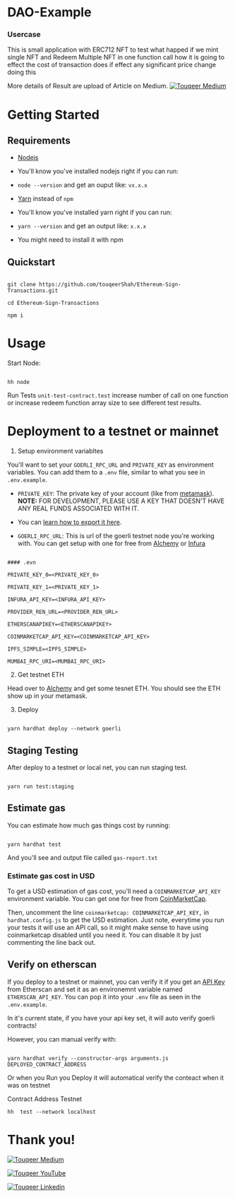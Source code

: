
# DAO-Example
  

### Usercase

  

This is small application with ERC712 NFT to test what happed if we mint single NFT and Redeem Multiple NFT in one function call how it is going to effect the cost of transaction does if effect any significant price change doing this 
 
 More details of Result are upload of Article on Medium.
 [![Touqeer Medium](https://img.shields.io/badge/Medium-000000?style=for-the-badge&logo=medium&logoColor=white)](https://medium.com/@touqeershah32/ethereum-sign-transactions-60b1cc5dea4a)
  
# Getting Started
 

## Requirements  

- [Nodejs](https://nodejs.org/en/)

- You'll know you've installed nodejs right if you can run:

-  `node --version` and get an ouput like: `vx.x.x`

- [Yarn](https://classic.yarnpkg.com/lang/en/docs/install/) instead of `npm`

- You'll know you've installed yarn right if you can run:

-  `yarn --version` and get an output like: `x.x.x`

- You might need to install it with npm


  

## Quickstart

  

```

git clone https://github.com/touqeerShah/Ethereum-Sign-Transactions.git

cd Ethereum-Sign-Transactions

npm i

```

  

# Usage

  

Start Node:

```

hh node

```

  Run Tests
  `unit-test-contract.test` increase number of call on one function or increase redeem function array size to see different test results.

  
  

# Deployment to a testnet or mainnet

  

1. Setup environment variabltes

  

You'll want to set your `GOERLI_RPC_URL` and `PRIVATE_KEY` as environment variables. You can add them to a `.env` file, similar to what you see in `.env.example`.

  

-  `PRIVATE_KEY`: The private key of your account (like from [metamask](https://metamask.io/)). **NOTE:** FOR DEVELOPMENT, PLEASE USE A KEY THAT DOESN'T HAVE ANY REAL FUNDS ASSOCIATED WITH IT.

- You can [learn how to export it here](https://metamask.zendesk.com/hc/en-us/articles/360015289632-How-to-Export-an-Account-Private-Key).

-  `GOERLI_RPC_URL`: This is url of the goerli testnet node you're working with. You can get setup with one for free from [Alchemy](https://alchemy.com/?a=673c802981) or [Infura](https://www.infura.io/)

  

```

#### .evn

PRIVATE_KEY_0=<PRIVATE_KEY_0>

PRIVATE_KEY_1=<PRIVATE_KEY_1>

INFURA_API_KEY=<INFURA_API_KEY>

PROVIDER_REN_URL=<PROVIDER_REN_URL>

ETHERSCANAPIKEY=<ETHERSCANAPIKEY>

COINMARKETCAP_API_KEY=<COINMARKETCAP_API_KEY>

IPFS_SIMPLE=<IPFS_SIMPLE>

MUMBAI_RPC_URI=<MUMBAI_RPC_URI>

```

  

2. Get testnet ETH

  

Head over to [Alchemy](https://goerlifaucet.com/) and get some tesnet ETH. You should see the ETH show up in your metamask.

  

3. Deploy

  

```

yarn hardhat deploy --network goerli

```

  

## Staging Testing

  

After deploy to a testnet or local net, you can run staging test.

  

```

yarn run test:staging

```

  

## Estimate gas

  

You can estimate how much gas things cost by running:

  

```

yarn hardhat test

```

  

And you'll see and output file called `gas-report.txt`

  

### Estimate gas cost in USD

  

To get a USD estimation of gas cost, you'll need a `COINMARKETCAP_API_KEY` environment variable. You can get one for free from [CoinMarketCap](https://pro.coinmarketcap.com/signup).

  

Then, uncomment the line `coinmarketcap: COINMARKETCAP_API_KEY,` in `hardhat.config.js` to get the USD estimation. Just note, everytime you run your tests it will use an API call, so it might make sense to have using coinmarketcap disabled until you need it. You can disable it by just commenting the line back out.

  

## Verify on etherscan

  

If you deploy to a testnet or mainnet, you can verify it if you get an [API Key](https://etherscan.io/myapikey) from Etherscan and set it as an environemnt variable named `ETHERSCAN_API_KEY`. You can pop it into your `.env` file as seen in the `.env.example`.

  

In it's current state, if you have your api key set, it will auto verify goerli contracts!

  

However, you can manual verify with:

  

```

yarn hardhat verify --constructor-args arguments.js DEPLOYED_CONTRACT_ADDRESS

```

  

Or when you Run you Deploy it will automatical verify the conteact when it was on testnet

  

Contract Address Testnet

```
hh  test --network localhost
```

  

# Thank you!

  

[![Touqeer Medium](https://img.shields.io/badge/Medium-000000?style=for-the-badge&logo=medium&logoColor=white)](https://medium.com/@touqeershah32)

[![Touqeer YouTube](https://img.shields.io/badge/YouTube-FF0000?style=for-the-badge&logo=youtube&logoColor=white)](https://www.youtube.com/channel/UC3oUDpfMOBefugPp4GADyUQ)

[![Touqeer Linkedin](https://img.shields.io/badge/LinkedIn-0077B5?style=for-the-badge&logo=linkedin&logoColor=white)](https://www.linkedin.com/in/touqeer-shah/)




